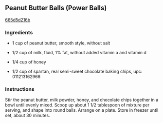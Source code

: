 ## Peanut Butter Balls (Power Balls)

[665d5d216b](http://allrecipes.com/recipe/peanut-butter-balls-power-balls/)

### Ingredients

 - 1 cup of peanut butter, smooth style, without salt

 - 1/2 cup of milk, fluid, 1% fat, without added vitamin a and vitamin d

 - 1/4 cup of honey

 - 1/2 cup of spartan, real semi-sweet chocolate baking chips, upc: 011213162966

### Instructions

Stir the peanut butter, milk powder, honey, and chocolate chips together in a bowl until evenly mixed. Scoop up about 1 1/2 tablespoon of mixture per serving, and shape into round balls. Arrange on a plate. Store in freezer until set, about 30 minutes.